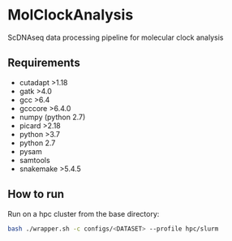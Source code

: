 # MolClockAnalysis
ScDNAseq data processing pipeline for molecular clock analysis


## Requirements
- cutadapt >1.18
- gatk >4.0
- gcc >6.4
- gcccore >6.4.0
- numpy (python 2.7)
- picard >2.18
- python >3.7
- python 2.7
- pysam
- samtools
- snakemake >5.4.5


## How to run 
Run on a hpc cluster from the base directory:
```bash
bash ./wrapper.sh -c configs/<DATASET> --profile hpc/slurm
```